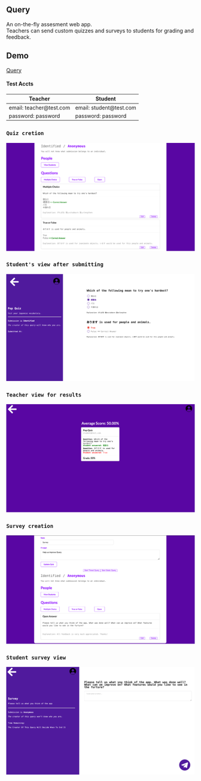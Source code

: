## Query
An on-the-fly assesment web app.  
Teachers can send custom quizzes and surveys to students for grading and feedback.  
## Demo
[Query](https://query-bweegee.herokuapp.com/)
#### Test Accts
| Teacher                              | Student                              |
| ------------------------------------ | ------------------------------------ |
| email: teacher<span></span>@test.com | email: student<span></span>@test.com |
| password: password                   | password: password                   |

### `Quiz cretion`
![](/screen_shots/Quiz_Creation.png)
### `Student's view after submitting`
![](/screen_shots/Student_Quiz_Result.png)
### `Teacher view for results`
![](/screen_shots/Teacher_Grades.png)
### `Survey creation`
![](/screen_shots/Teacher_Survey.png)
### `Student survey view`
![](/screen_shots/Student_Survey.png)
